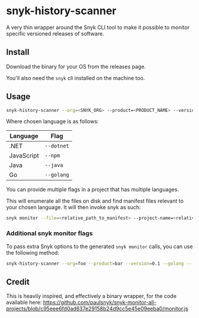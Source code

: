 # snyk-history-scanner

A very thin wrapper around the Snyk CLI tool to make it possible to monitor specific versioned releases of software.

## Install

Download the binary for your OS from the releases page.

You'll also need the `snyk` cli installed on the machine too.

## Usage


```bash
snyk-history-scanner --org=<SNYK_ORG> --product=<PRODUCT_NAME> --version=<RELEASE_VERSION> [your-chosen-language]
```

Where chosen language is as follows:

| Language    | Flag        |
| ----------- | ----------- |
| .NET        | `--dotnet`  |
| JavaScript  | `--npm`     |
| Java        | `--java`    |
| Go          | `--golang`  |

You can provide multiple flags in a project that has multiple languages.

This will enumerate all the files on disk and find manifest files relevant to your chosen language. It will then invoke snyk as such:

```bash
snyk monitor --file=<relative_path_to_manifest> --project-name=<relative_path_to_manifest>@<version> --remote-repo-url=<product_name>@<release_version> --org=<snyk_org>
```

### Additional snyk monitor flags

To pass extra Snyk options to the generated `snyk monitor` calls, you can use the following method:

```bash
snyk-history-scanner --org=foo --product=bar --version=0.1 --golang -- --policy-path=.snyk --dev
```

## Credit

This is heavily inspired, and effectively a binary wrapper, for the code available here: https://github.com/paulsnyk/snyk-monitor-all-projects/blob/c95eee6fd0ad637e29158b24d9cc5e45e09eeba0/monitor.js
